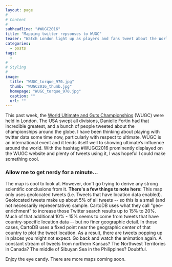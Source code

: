 ```yaml
---
layout: page
#
# Content
#
subheadline: "#WUGC2016"
title: "Mapping twitter repsonses to WUGC"
teaser: "Watch London light up as players and fans tweet about the World Ultimate & Guts Championships"
categories:
  - posts
tags:
  - 
#
# Styling
#
image:
  title: "WUGC_torque_970.jpg"
  thumb: "WUGC2016_thumb.jpg"
  homepage: "WUGC_torque_970.jpg"
  caption: ""
  url: ""
---
```




 [1]: #
 [2]: #
 [3]: #
 [4]: #
 [5]: #
 [6]: #
 [7]: #
 [8]: #
 [9]: #
 [10]: #

This past week, the [World Ultimate and Guts Championships](http://wugc2016.com/) (WUGC) were held in London. The USA swept all divisions, Danielle Fortin had that incredible greatest, and a bunch of people tweeted about the championships around the globe. I have been thinking about playing with twitter data some time now, particularly with respect to ultimate. WUGC is an international event and it lends itself well to showing ultimate’s influence around the world. With the hashtag #WUGC2016 prominently displayed on the WUGC website and plenty of tweets using it, I was hopeful I could make something cool.

### Allow me to get nerdy for a minute... 
The map is cool to look at. However, don't go trying to derive any strong scientific conclusions from it. **There's a few things to note here:** This map only uses geolocated tweets (i.e. Tweets that have location data enabled). Geolocated tweets make up about 5% of all tweets -- so this is a small (and not necessarily representative) sample. CartoDB uses what they call "geo-enrichment" to increase those Twitter search results up to 15% to 20%. Much of that additional 10% - 15% seems to come from tweets that have country-specific location data -- but no finer geographic detail. In those cases, CartoDB uses a fixed point near the geographic center of that country to plot the tweet location. As a result, there are tweets popping up in places you might not expect. Go back and watch the animation again. A constant stream of tweets from northern Kansas? The Northwest Territories in Canada? The middle of Sibuyan Sea in the Philippines? Doubtful.  

Enjoy the eye candy. There are more maps coming soon.

